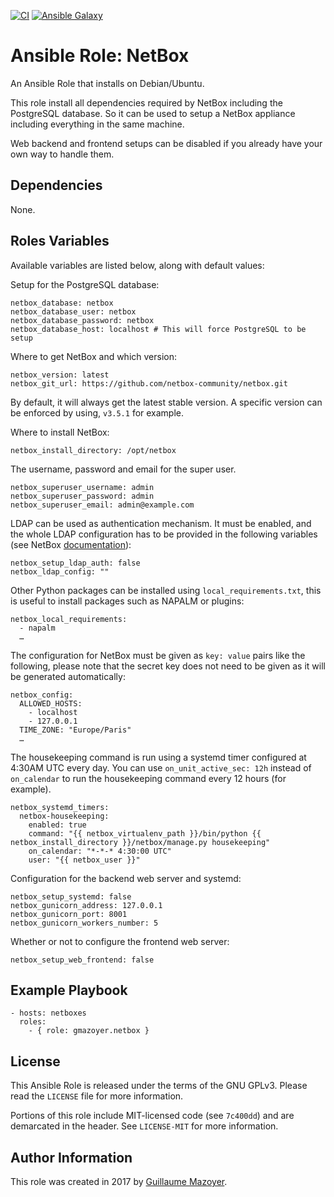 [![CI](https://github.com/gmazoyer/ansible-role-netbox/workflows/CI/badge.svg?event=push)](https://github.com/gmazoyer/ansible-role-netbox/actions?query=workflow%3ACI)
[![Ansible Galaxy](https://img.shields.io/badge/ansible--galaxy-netbox-blue.svg)](https://galaxy.ansible.com/gmazoyer/netbox)

# Ansible Role: NetBox

An Ansible Role that installs on Debian/Ubuntu.

This role install all dependencies required by NetBox including the PostgreSQL
database. So it can be used to setup a NetBox appliance including everything in
the same machine.

Web backend and frontend setups can be disabled if you already have your own
way to handle them.

## Dependencies

None.

## Roles Variables

Available variables are listed below, along with default values:

Setup for the PostgreSQL database:

```
netbox_database: netbox
netbox_database_user: netbox
netbox_database_password: netbox
netbox_database_host: localhost # This will force PostgreSQL to be setup
```

Where to get NetBox and which version:

```
netbox_version: latest
netbox_git_url: https://github.com/netbox-community/netbox.git
```

By default, it will always get the latest stable version. A specific version
can be enforced by using, `v3.5.1` for example.

Where to install NetBox:

```
netbox_install_directory: /opt/netbox
```

The username, password and email for the super user.

```
netbox_superuser_username: admin
netbox_superuser_password: admin
netbox_superuser_email: admin@example.com
```

LDAP can be used as authentication mechanism. It must be enabled, and the whole
LDAP configuration has to be provided in the following variables (see NetBox
[documentation](https://netbox.readthedocs.io/en/stable/installation/6-ldap/)):

```
netbox_setup_ldap_auth: false
netbox_ldap_config: ""
```

Other Python packages can be installed using `local_requirements.txt`, this is
useful to install packages such as NAPALM or plugins:

```
netbox_local_requirements:
  - napalm
  …
```

The configuration for NetBox must be given as `key: value` pairs like the
following, please note that the secret key does not need to be given as it will
be generated automatically:

```
netbox_config:
  ALLOWED_HOSTS:
    - localhost
    - 127.0.0.1
  TIME_ZONE: "Europe/Paris"
  …
```

The housekeeping command is run using a systemd timer configured at 4:30AM UTC
every day. You can use `on_unit_active_sec: 12h` instead of `on_calendar` to
run the housekeeping command every 12 hours (for example).

```
netbox_systemd_timers:
  netbox-housekeeping:
    enabled: true
    command: "{{ netbox_virtualenv_path }}/bin/python {{ netbox_install_directory }}/netbox/manage.py housekeeping"
    on_calendar: "*-*-* 4:30:00 UTC"
    user: "{{ netbox_user }}"
```

Configuration for the backend web server and systemd:

```
netbox_setup_systemd: false
netbox_gunicorn_address: 127.0.0.1
netbox_gunicorn_port: 8001
netbox_gunicorn_workers_number: 5
```

Whether or not to configure the frontend web server:

```
netbox_setup_web_frontend: false
```

## Example Playbook

```
- hosts: netboxes
  roles:
    - { role: gmazoyer.netbox }
```

## License

This Ansible Role is released under the terms of the GNU GPLv3. Please read
the `LICENSE` file for more information.

Portions of this role include MIT-licensed code (see `7c400dd`) and are
demarcated in the header. See `LICENSE-MIT` for more information.

## Author Information

This role was created in 2017 by [Guillaume Mazoyer](https://mazoyer.eu).

